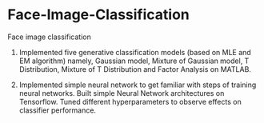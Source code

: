 # Face-Image-Classification

Face image classification

1. Implemented five generative classification models (based on MLE and EM algorithm) namely, Gaussian model, Mixture
of Gaussian model, T Distribution, Mixture of T Distribution and Factor Analysis on MATLAB.

2. Implemented simple neural network to get familiar with steps of
training neural networks. Built simple Neural Network architectures on
Tensorflow. Tuned different hyperparameters to observe effects on classifier performance.


